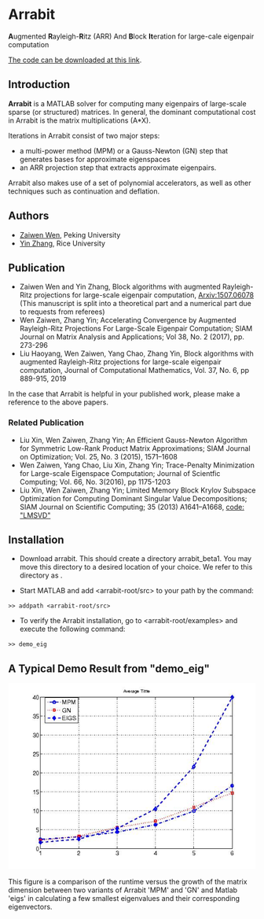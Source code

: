# Arrabit
**A**ugmented **R**ayleigh-**R**itz (ARR) And **B**lock **It**eration for large-cale eigenpair computation

[The code can be downloaded at this link](https://bicmr.pku.edu.cn/~wenzw/arrabit.html).

## Introduction 
**Arrabit** is a MATLAB solver for computing many eigenpairs of large-scale 
sparse (or structured) matrices.  In general, the dominant computational 
cost in Arrabit is the matrix multiplications (A*X). 

Iterations in Arrabit consist of two major steps:
- a multi-power method (MPM) or a Gauss-Newton (GN) step that generates 
  bases for approximate eigenspaces
- an ARR projection step that extracts approximate eigenpairs. 


Arrabit also makes use of a set of polynomial accelerators, as well as other 
techniques such as continuation and deflation.


## Authors  
- [Zaiwen Wen](http://bicmr.pku.edu.cn/~wenzw/index.html), Peking University
- [Yin Zhang](http://www.caam.rice.edu/~zhang), Rice University


## Publication 
 - Zaiwen Wen and Yin Zhang, Block algorithms with augmented Rayleigh-Ritz projections for large-scale eigenpair computation, [Arxiv:1507.06078](http://arxiv.org/abs/1507.06078) (This manuscript is split into a theoretical part and a numerical part due to requests from referees) 
 - Wen Zaiwen, Zhang Yin; Accelerating Convergence by Augmented Rayleigh-Ritz Projections For Large-Scale Eigenpair Computation; SIAM Journal on Matrix Analysis and Applications; Vol 38, No. 2 (2017), pp. 273-296
 - Liu Haoyang, Wen Zaiwen, Yang Chao, Zhang Yin, Block algorithms with augmented Rayleigh-Ritz projections for large-scale eigenpair computation, Journal of Computational Mathematics, Vol. 37, No. 6, pp 889-915, 2019

In the case that Arrabit is helpful in your published work, please make a reference to the above papers.

### Related Publication
- Liu Xin, Wen Zaiwen, Zhang Yin; An Efficient Gauss-Newton Algorithm for Symmetric Low-Rank Product Matrix Approximations; SIAM Journal on Optimization; Vol. 25, No. 3 (2015), 1571–1608
- Wen Zaiwen, Yang Chao, Liu Xin, Zhang Yin; Trace-Penalty Minimization for Large-scale Eigenspace Computation; Journal of Scientfic Computing; Vol. 66, No. 3(2016), pp 1175-1203
- Liu Xin, Wen Zaiwen, Zhang Yin; Limited Memory Block Krylov Subspace Optimization for Computing Dominant Singular Value Decompositions; SIAM Journal on Scientific Computing; 35 (2013) A1641–A1668, [code: "LMSVD"](http://lsec.cc.ac.cn/~liuxin/lmsvd.html)


## Installation
- Download arrabit. This should create a directory arrabit_beta1.  You may move this directory to a desired location of your 
choice.  We refer to this directory as <arrabit-root>.

- Start MATLAB and add <arrabit-root/src> to your path by the command:
~~~
>> addpath <arrabit-root/src>
~~~

- To verify the Arrabit installation, go to <arrabit-root/examples> 
and execute the following command:
~~~
>> demo_eig
~~~
  
## A Typical Demo Result from "demo_eig"

![Comparison!](res4eig.jpg "comparison")

This figure is a comparison of the runtime versus the growth of the matrix dimension between two variants of Arrabit 'MPM' and 'GN' and Matlab 'eigs' in calculating a few smallest eigenvalues and their corresponding eigenvectors.


